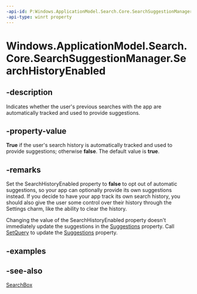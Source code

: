 ```yaml
---
-api-id: P:Windows.ApplicationModel.Search.Core.SearchSuggestionManager.SearchHistoryEnabled
-api-type: winrt property
---
```


<!-- Property syntax
public bool SearchHistoryEnabled { get;  set; }
-->

# Windows.ApplicationModel.Search.Core.SearchSuggestionManager.SearchHistoryEnabled

## -description
Indicates whether the user's previous searches with the app are automatically tracked and used to provide suggestions.

## -property-value
**True** if the user's search history is automatically tracked and used to provide suggestions; otherwise **false**. The default value is **true**.

## -remarks
Set the SearchHistoryEnabled property to **false** to opt out of automatic suggestions, so your app can optionally provide its own suggestions instead. If you decide to have your app track its own search history, you should also give the user some control over their history through the Settings charm, like the ability to clear the history.

Changing the value of the SearchHistoryEnabled property doesn't immediately update the suggestions in the [Suggestions](searchsuggestionmanager_suggestions.md) property. Call [SetQuery](searchsuggestionmanager_setquery_1931070342.md) to update the [Suggestions](searchsuggestionmanager_suggestions.md) property.



## -examples

## -see-also
[SearchBox](../windows.ui.xaml.controls/searchbox.md)
